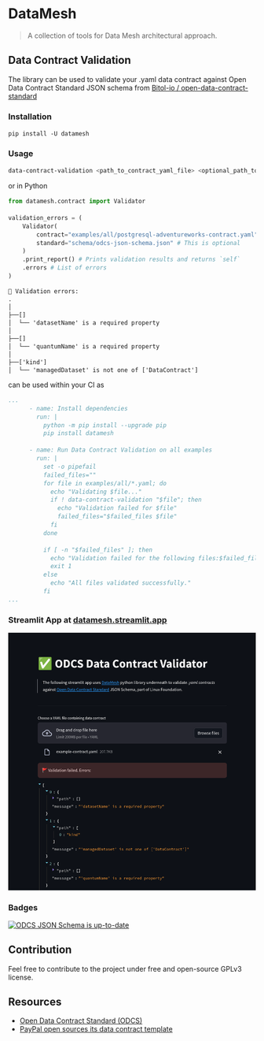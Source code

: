 # DataMesh
> A collection of tools for Data Mesh architectural approach.


## Data Contract Validation
The library can be used to validate your .yaml data contract against Open Data Contract Standard JSON schema from [Bitol-io / open-data-contract-standard](https://github.com/bitol-io/open-data-contract-standard/) 


### Installation
```
pip install -U datamesh
```

### Usage
```bash
data-contract-validation <path_to_contract_yaml_file> <optional_path_to_standards_json_schema>
```

or in Python
```python
from datamesh.contract import Validator

validation_errors = (
    Validator(
        contract="examples/all/postgresql-adventureworks-contract.yaml",
        standard="schema/odcs-json-schema.json" # This is optional
    ) 
    .print_report() # Prints validation results and returns `self`
    .errors # List of errors 
)
```
```
🚩 Validation errors:
.
│
├──[]
│  └── 'datasetName' is a required property
│
├──[]
│  └── 'quantumName' is a required property
│
├──['kind']
│  └── 'managedDataset' is not one of ['DataContract']
```

can be used within your CI as 
```yaml
...
      - name: Install dependencies
        run: |
          python -m pip install --upgrade pip
          pip install datamesh

      - name: Run Data Contract Validation on all examples
        run: |
          set -o pipefail
          failed_files=""
          for file in examples/all/*.yaml; do
            echo "Validating $file..."
            if ! data-contract-validation "$file"; then
              echo "Validation failed for $file"
              failed_files="$failed_files $file"
            fi
          done

          if [ -n "$failed_files" ]; then
            echo "Validation failed for the following files:$failed_files"
            exit 1
          else
            echo "All files validated successfully."
          fi
...
```


### Streamlit App at [datamesh.streamlit.app](https://datamesh.streamlit.app/)
[![streamlit app screenshot](https://raw.githubusercontent.com/georgegach/DataMesh/main/docs/streamlit/streamlit-screenshot.png)](https://datamesh.streamlit.app/)

### Badges
[![ODCS JSON Schema is up-to-date](https://github.com/georgegach/DataMesh/actions/workflows/update-odcs.yml/badge.svg)](https://github.com/georgegach/DataMesh/actions/workflows/update-odcs.yml)

## Contribution

Feel free to contribute to the project under free and open-source GPLv3 license. 


## Resources

- [Open Data Contract Standard (ODCS)](https://github.com/bitol-io/open-data-contract-standard)
- [PayPal open sources its data contract template](https://jgp.ai/2023/05/01/paypal-open-sources-its-data-contract-template/)


